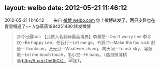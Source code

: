 layout: weibo
date: 2012-05-21 11:46:12
---
2012-05-21 11:46:12  &nbsp;&nbsp;&nbsp;&nbsp;&nbsp;&nbsp; 来自 <a href="http://weibo.com/" rel="nofollow">微博 weibo.com</a>
你上微博转发了，两只皮鞋也在胃里相遇了~~ //@落落1984251480:转发微博
>  @今日最hot: 【武侠人名翻译最高境界】李莫愁--Don't worry Lee 李寻欢--Be happy Lee，任我行--Let me go，令狐冲--Make the fox rush 谢逊--Thankson，张无忌--Whatever zhang，向天问--To ask sky，容嬷嬷--Let me touch touch，韦小宝--Hi baby。（选自微博精选:http://t.cn/zOn05Ck） ​​​
>  ![图片](https://ww4.sinaimg.cn/large/62dd92f0jw1dt2ku24m3kj.jpg)
